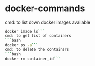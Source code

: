 # docker-commands
cmd: to list down docker images available
```bash 
docker image ls```
cmd: to get list of containers
```bash 
docker ps -a```
cmd: to delete the containers
```bash
docker rm container_id```
